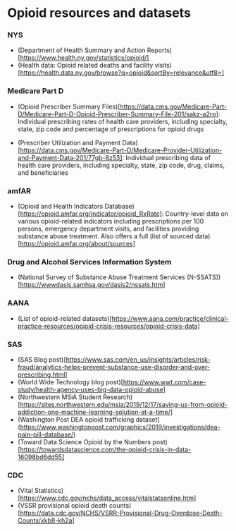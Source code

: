 # Opioid resources and datasets

### NYS
- (Department of Health Summary and Action Reports)[https://www.health.ny.gov/statistics/opioid/]
- (Health data: Opioid related deaths and facility visits)[https://health.data.ny.gov/browse?q=opioid&sortBy=relevance&utf8=]

### Medicare Part D
- (Opioid Prescriber Summary Files)[https://data.cms.gov/Medicare-Part-D/Medicare-Part-D-Opioid-Prescriber-Summary-File-201/sakz-a2rp]: Individual prescribing rates of health care providers, including specialty, state, zip code and percentage of prescriptions for opioid drugs

- (Prescriber Utilization and Payment Data)[https://data.cms.gov/Medicare-Part-D/Medicare-Provider-Utilization-and-Payment-Data-201/77gb-8z53]: Individual prescribing data of health care providers, including specialty, state, zip code, drug, claims, and beneficiaries

### amfAR
- (Opioid and Health Indicators Database)[https://opioid.amfar.org/indicator/opioid_RxRate]: Country-level data on various opioid-related indicators including prescriptions per 100 persons, emergency department visits, and facilities providing substance abuse treatment. Also offers a full (list of sourced data)[https://opioid.amfar.org/about/sources]

### Drug and Alcohol Services Information System
- (National Survey of Substance Abuse Treatment Services
(N-SSATS))[https://wwwdasis.samhsa.gov/dasis2/nssats.htm]

### AANA
- (List of opioid-related datasets)[https://www.aana.com/practice/clinical-practice-resources/opioid-crisis-resources/opioid-crisis-data]

### SAS
- (SAS Blog post)[https://www.sas.com/en_us/insights/articles/risk-fraud/analytics-helps-prevent-substance-use-disorder-and-over-prescribing.html]
- (World Wide Technology blog post)[https://www.wwt.com/case-study/health-agency-uses-big-data-opioid-abuse]
- (Northwestern MSiA Student Research)[https://sites.northwestern.edu/msia/2019/12/17/saving-us-from-opioid-addiction-one-machine-learning-solution-at-a-time/]
- (Washington Post DEA opioid trafficking dataset](https://www.washingtonpost.com/graphics/2019/investigations/dea-pain-pill-database/)
- (Toward Data Science Opioid by the Numbers post)[https://towardsdatascience.com/the-opioid-crisis-in-data-16098bd6dd55]

### CDC

- (Vital Statistics)[https://www.cdc.gov/nchs/data_access/vitalstatsonline.htm]
- (VSSR provisional opioid death counts)[https://data.cdc.gov/NCHS/VSRR-Provisional-Drug-Overdose-Death-Counts/xkb8-kh2a]
